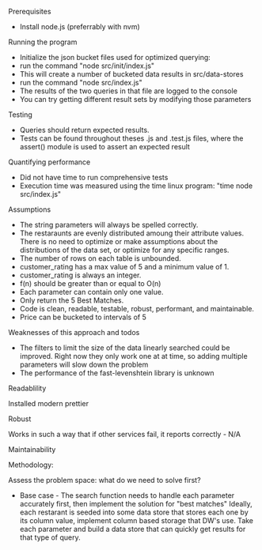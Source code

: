 Prerequisites
- Install node.js (preferrably with nvm)

Running the program
- Initialize the json bucket files used for optimized querying:
- run the command "node src/init/index.js"
- This will create a number of bucketed data results in src/data-stores
- run the command "node src/index.js"
- The results of the two queries in that file are logged to the console
- You can try getting different result sets by modifying those parameters

Testing

- Queries should return expected results.
- Tests can be found throughout theses .js and .test.js files, where the assert() module is used to assert an expected result

Quantifying performance

- Did not have time to run comprehensive tests
- Execution time was measured using the time linux program: "time node src/index.js"

Assumptions

-   The string parameters will always be spelled correctly.
-   The restaraunts are evenly distributed amoung their attribute values. There is no need to optimize or make assumptions about the distributions of the data set, or optimize for any specific ranges.
-   The number of rows on each table is unbounded.
-   customer_rating has a max value of 5 and a minimum value of 1.
-   customer_rating is always an integer.
-   f(n) should be greater than or equal to O(n)
-   Each parameter can contain only one value.
-   Only return the 5 Best Matches.
-   Code is clean, readable, testable, robust, performant, and maintainable.
-   Price can be bucketed to intervals of 5

Weaknesses of this approach and todos

- The filters to limit the size of the data linearly searched could be improved. Right now they only work one at at time, so adding multiple parameters will slow down the problem
- The performance of the fast-levenshtein library is unknown



Readablility

Installed modern prettier

Robust

Works in such a way that if other services fail, it reports correctly - N/A

Maintainability

Methodology:

Assess the problem space: what do we need to solve first?

-   Base case - The search function needs to handle each parameter accurately first,
    then implement the solution for "best matches"
    Ideally, each restarant is seeded into some data store that stores each one by its column value, implement column based storage that DW's use.
    Take each parameter and build a data store that can quickly get results for that type of query.
